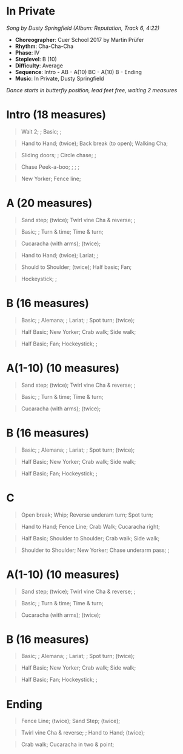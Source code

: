 # In Private
*Song by Dusty Springfield (Album: Reputation, Track 6, 4:22)*

* **Choreographer**: Cuer School 2017 by Martin Prüfer
* **Rhythm**: Cha-Cha-Cha
* **Phase**: IV
* **Steplevel**: B (10)
* **Difficulty**: Average
* **Sequence**: Intro - AB - A(10) BC - A(10) B - Ending
* **Music**: In Private, Dusty Springfield

*Dance starts in butterfly position, lead feet free, waiting 2 measures*

# Intro (18 measures)

> Wait 2; ; Basic; ;

> Hand to Hand; (twice); Back break (to open); Walking Cha;

> Sliding doors; ; Circle chase; ;

> Chase Peek-a-boo; ; ; ;

> New Yorker; Fence line;

# A (20 measures)

> Sand step; (twice); Twirl vine Cha & reverse; ;

> Basic; ; Turn & time; Time & turn;

> Cucaracha (with arms); (twice);

> Hand to Hand; (twice); Lariat; ;

> Should to Shoulder; (twice); Half basic; Fan;

> Hockeystick; ;

# B (16 measures)

> Basic; ; Alemana; ; Lariat; ; Spot turn; (twice);

> Half Basic; New Yorker; Crab walk; Side walk;

> Half Basic; Fan; Hockeystick; ;

# A(1-10) (10 measures)

> Sand step; (twice); Twirl vine Cha & reverse; ;

> Basic; ; Turn & time; Time & turn;

> Cucaracha (with arms); (twice);

# B (16 measures)

> Basic; ; Alemana; ; Lariat; ; Spot turn; (twice);

> Half Basic; New Yorker; Crab walk; Side walk;

> Half Basic; Fan; Hockeystick; ;

# C

> Open break; Whip; Reverse underam turn; Spot turn;

> Hand to Hand; Fence Line; Crab Walk; Cucaracha right;

> Half Basic; Shoulder to Shoulder; Crab walk; Side walk;

> Shoulder to Shoulder; New Yorker; Chase underarm pass; ;

# A(1-10) (10 measures)

> Sand step; (twice); Twirl vine Cha & reverse; ;

> Basic; ; Turn & time; Time & turn;

> Cucaracha (with arms); (twice);

# B (16 measures)

> Basic; ; Alemana; ; Lariat; ; Spot turn; (twice);

> Half Basic; New Yorker; Crab walk; Side walk;

> Half Basic; Fan; Hockeystick; ;

# Ending

> Fence Line; (twice); Sand Step; (twice);

> Twirl vine Cha & reverse; ; Hand to Hand; (twice);

> Crab walk; Cucaracha in two & point;

<meta name="x:audio-file" content="d/Dusty Springfield/Reputation/Dusty Springfield - In Private.mp3">